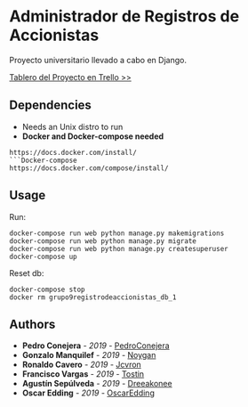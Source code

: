 # Administrador de Registros de Accionistas
Proyecto universitario llevado a cabo en Django.

[Tablero del Proyecto en Trello >>](https://trello.com/b/BP7z3o5H/grupo9registro-de-accionistas)

## Dependencies
* Needs an Unix distro to run
* **Docker and Docker-compose needed**
```Docker
https://docs.docker.com/install/
```Docker-compose
https://docs.docker.com/compose/install/
```

## Usage
Run:
```docker-compose
docker-compose run web python manage.py makemigrations
docker-compose run web python manage.py migrate
docker-compose run web python manage.py createsuperuser
docker-compose up
```

Reset db:
```docker-compose
docker-compose stop
docker rm grupo9registrodeaccionistas_db_1
```

## Authors
* **Pedro Conejera** - *2019* - [PedroConejera](https://github.com/PedroConejera)
* **Gonzalo Manquilef** - *2019* - [Noygan](https://github.com/GonzaloManquilef)
* **Ronaldo Cavero** - *2019* - [Jcvron](https://github.com/jcvron)
* **Francisco Vargas** - *2019* - [Tostin](https://github.com/Tostin)
* **Agustín Sepúlveda** - *2019* - [Dreeakonee](https://github.com/Dreeakonee)
* **Oscar Edding** - *2019* - [OscarEdding](https://github.com/OscarEdding)
